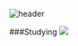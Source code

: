 ![header](https://capsule-render.vercel.app/api?type=wave&color=auto&height=300&section=header&text=hyoyoung-OH&fontSize=90)

###Studying
<img src="https://img.shields.io/badge/JavaScript-F7DF1E?style=flat-square&logo=JavaScript&logoColor=white"/>
